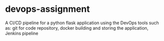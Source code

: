 # devops-assignment
 A CI/CD pipeline for a python flask application using the DevOps tools such as: git for code repository, docker building and storing the application, Jenkins pipeline
